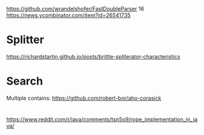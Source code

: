 https://github.com/wrandelshofer/FastDoubleParser 16
 https://news.ycombinator.com/item?id=26541735

# Splitter
https://richardstartin.github.io/posts/brittle-spliterator-characteristics

# Search

Multiple contains:
https://github.com/robert-bor/aho-corasick

#
https://www.reddit.com/r/java/comments/tsn5o9/rope_implementation_in_java/